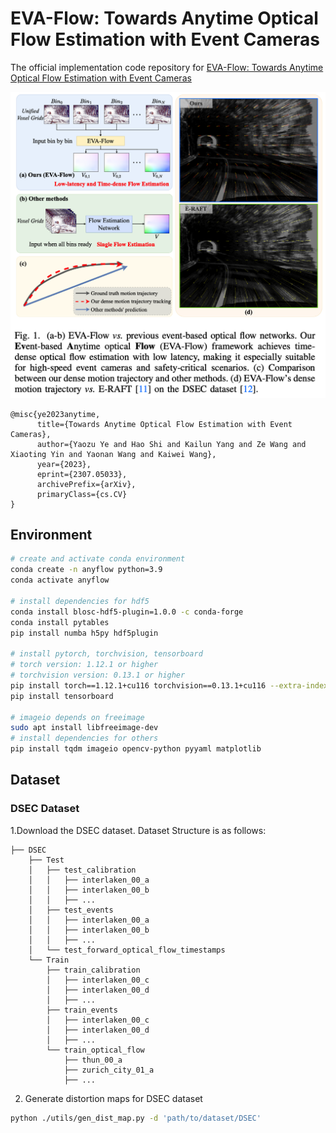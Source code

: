 # EVA-Flow: Towards Anytime Optical Flow Estimation with Event Cameras
The official implementation code repository for [EVA-Flow: Towards Anytime Optical Flow Estimation with Event Cameras](https://arxiv.org/abs/2307.05033)

<img src="assets/concept-show.png" width="600">


```
@misc{ye2023anytime,
      title={Towards Anytime Optical Flow Estimation with Event Cameras}, 
      author={Yaozu Ye and Hao Shi and Kailun Yang and Ze Wang and Xiaoting Yin and Yaonan Wang and Kaiwei Wang},
      year={2023},
      eprint={2307.05033},
      archivePrefix={arXiv},
      primaryClass={cs.CV}
}
```

## Environment

```bash
# create and activate conda environment
conda create -n anyflow python=3.9
conda activate anyflow

# install dependencies for hdf5
conda install blosc-hdf5-plugin=1.0.0 -c conda-forge
conda install pytables
pip install numba h5py hdf5plugin

# install pytorch, torchvision, tensorboard
# torch version: 1.12.1 or higher
# torchvision version: 0.13.1 or higher
pip install torch==1.12.1+cu116 torchvision==0.13.1+cu116 --extra-index-url https://download.pytorch.org/whl/cu116
pip install tensorboard

# imageio depends on freeimage
sudo apt install libfreeimage-dev
# install dependencies for others
pip install tqdm imageio opencv-python pyyaml matplotlib
```

## Dataset

### DSEC Dataset

1.Download the DSEC dataset. Dataset Structure is as follows:

```text
├── DSEC
    ├── Test
    │   ├── test_calibration
    │   │   ├── interlaken_00_a
    │   │   ├── interlaken_00_b
    │   │   ├── ...
    │   ├── test_events
    │   │   ├── interlaken_00_a
    │   │   ├── interlaken_00_b
    │   │   ├── ...
    │   └── test_forward_optical_flow_timestamps
    └── Train
        ├── train_calibration
        │   ├── interlaken_00_c
        │   ├── interlaken_00_d
        │   ├── ...
        ├── train_events
        │   ├── interlaken_00_c
        │   ├── interlaken_00_d
        │   ├── ...
        └── train_optical_flow
            ├── thun_00_a
            ├── zurich_city_01_a
            ├── ...
```

2. Generate distortion maps for DSEC dataset

```bash
python ./utils/gen_dist_map.py -d 'path/to/dataset/DSEC'
```